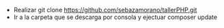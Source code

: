 - Realizar git clone https://github.com/sebazamorano/tallerPHP.git
- Ir a la carpeta que se descarga por consola y ejectuar composer update